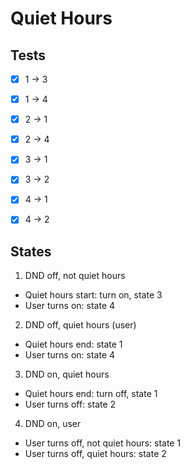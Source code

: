 # Quiet Hours

## Tests
- [x] 1 -> 3
- [x] 1 -> 4
- [x] 2 -> 1
- [x] 2 -> 4
- [x] 3 -> 1
- [x] 3 -> 2
- [x] 4 -> 1
- [x] 4 -> 2



## States

1. DND off, not quiet hours
  - Quiet hours start: turn on, state 3
  - User turns on: state 4
2. DND off, quiet hours (user)
  - Quiet hours end: state 1
  - User turns on: state 4
3. DND on, quiet hours
  - Quiet hours end: turn off, state 1
  - User turns off: state 2
4. DND on, user
  - User turns off, not quiet hours: state 1
  - User turns off, quiet hours: state 2

